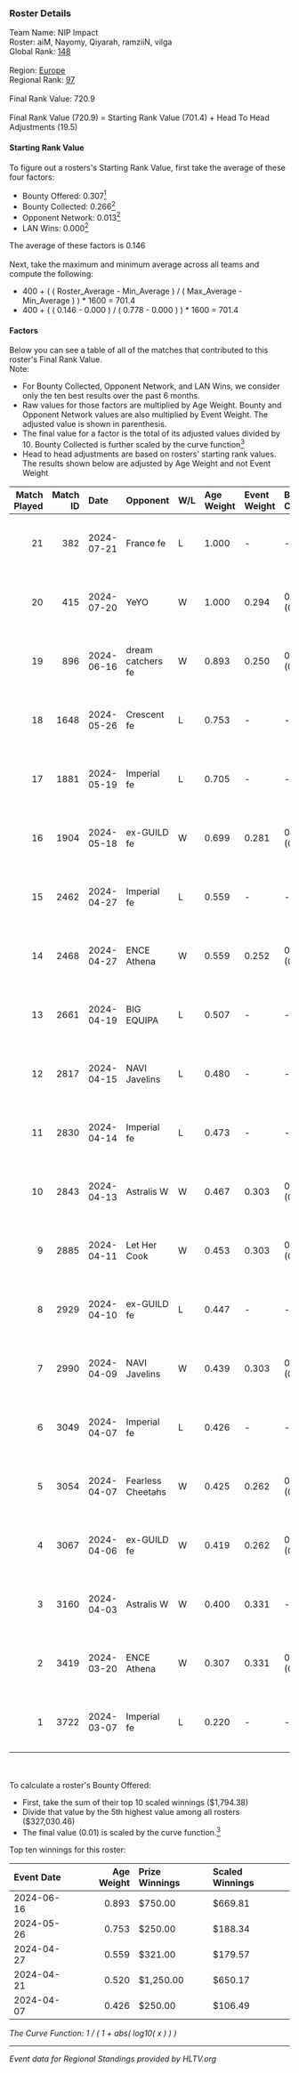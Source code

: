 ### Roster Details<br />
Team Name: NIP Impact<br />
Roster: aiM, Nayomy, Qiyarah, ramziiN, vilga<br />
Global Rank: [148](../standings_global.md)<br />
<br />
Region: [Europe]( ../standings_europe.md)<br />
Regional Rank: [97]( ../standings_europe.md)<br />
<br />
Final Rank Value:  720.9<br />
<br />
Final Rank Value (720.9) = Starting Rank Value (701.4) + Head To Head Adjustments (19.5)<br />

#### Starting Rank Value<br />
To figure out a rosters's Starting Rank Value, first take the average of these four factors:<br />
- Bounty Offered: 0.307[<sup>1</sup>](#table2)
- Bounty Collected: 0.266[<sup>2</sup>](#table1)
- Opponent Network: 0.013[<sup>2</sup>](#table1)
- LAN Wins: 0.000[<sup>2</sup>](#table1)

The average of these factors is 0.146<br />
<br />
Next, take the maximum and minimum average across all teams and compute the following:<br />
- 400 + ( ( Roster_Average - Min_Average ) / ( Max_Average - Min_Average ) ) * 1600 = 701.4
- 400 + ( ( 0.146 - 0.000 ) / ( 0.778 - 0.000 ) ) * 1600 = 701.4


#### Factors<br />
Below you can see a table of all of the matches that contributed to this roster's Final Rank Value.<br />
Note:<br />

- For Bounty Collected, Opponent Network, and LAN Wins, we consider only the ten best results over the past 6 months.
- Raw values for those factors are multiplied by Age Weight. Bounty and Opponent Network values are also multiplied by Event Weight. The adjusted value is shown in parenthesis.
- The final value for a factor is the total of its adjusted values divided by 10. Bounty Collected is further scaled by the curve function[<sup>3</sup>](#curveFunction)
- Head to head adjustments are based on rosters' starting rank values. The results shown below are adjusted by Age Weight and not Event Weight
<span id="table1"></span><br />


| Match Played | Match ID | Date       | Opponent          | W/L | Age Weight | Event Weight | Bounty Collected | Opponent Network | LAN Wins  | H2H Adj. | Roster                                 |
| -: | -: | :- | :- | :- | :- | :- | :- | :- | :- | -: | :- |
|           21 |      382 | 2024-07-21 | France fe         | L   | 1.000      | -            | -                | -                | -         |   -17.70 | aiM, Nayomy, Qiyarah, ramziiN, vilga   |
|           20 |      415 | 2024-07-20 | YeYO              | W   | 1.000      | 0.294        | 0.001 (0.000)    | -                | 0 (0.000) |     7.06 | aiM, Nayomy, Qiyarah, ramziiN, vilga   |
|           19 |      896 | 2024-06-16 | dream catchers fe | W   | 0.893      | 0.250        | 0.016 (0.004)    | 0.170 (0.038)    | 0 (0.000) |    13.79 | aiM, Nayomy, Qiyarah, ramziiN, vilga   |
|           18 |     1648 | 2024-05-26 | Crescent fe       | L   | 0.753      | -            | -                | -                | -         |   -14.50 | Nayomy, Qiyarah, ramziiN, spike, vilga |
|           17 |     1881 | 2024-05-19 | Imperial fe       | L   | 0.705      | -            | -                | -                | -         |    -3.13 | aiM, Nayomy, Qiyarah, ramziiN, vilga   |
|           16 |     1904 | 2024-05-18 | ex-GUILD fe       | W   | 0.699      | 0.281        | 0.003 (0.001)    | 0.066 (0.013)    | 0 (0.000) |     9.27 | aiM, Nayomy, Qiyarah, ramziiN, vilga   |
|           15 |     2462 | 2024-04-27 | Imperial fe       | L   | 0.559      | -            | -                | -                | -         |    -2.49 | aiM, jenkon, Nayomy, Qiyarah, ramziiN  |
|           14 |     2468 | 2024-04-27 | ENCE Athena       | W   | 0.559      | 0.252        | 0.002 (0.000)    | 0.038 (0.005)    | 0 (0.000) |     6.71 | aiM, jenkon, Nayomy, Qiyarah, ramziiN  |
|           13 |     2661 | 2024-04-19 | BIG EQUIPA        | L   | 0.507      | -            | -                | -                | -         |    -6.84 | aiM, jenkon, Nayomy, Qiyarah, ramziiN  |
|           12 |     2817 | 2024-04-15 | NAVI Javelins     | L   | 0.480      | -            | -                | -                | -         |    -5.38 | aiM, jenkon, Nayomy, Qiyarah, ramziiN  |
|           11 |     2830 | 2024-04-14 | Imperial fe       | L   | 0.473      | -            | -                | -                | -         |    -2.13 | aiM, jenkon, Nayomy, Qiyarah, ramziiN  |
|           10 |     2843 | 2024-04-13 | Astralis W        | W   | 0.467      | 0.303        | 0.001 (0.000)    | 0.022 (0.003)    | 0 (0.000) |     5.11 | aiM, jenkon, Nayomy, Qiyarah, ramziiN  |
|            9 |     2885 | 2024-04-11 | Let Her Cook      | W   | 0.453      | 0.303        | 0.061 (0.008)    | 0.146 (0.020)    | 0 (0.000) |    10.62 | aiM, jenkon, Nayomy, Qiyarah, ramziiN  |
|            8 |     2929 | 2024-04-10 | ex-GUILD fe       | L   | 0.447      | -            | -                | -                | -         |    -8.24 | aiM, jenkon, Nayomy, Qiyarah, ramziiN  |
|            7 |     2990 | 2024-04-09 | NAVI Javelins     | W   | 0.439      | 0.303        | 0.027 (0.004)    | 0.210 (0.028)    | 0 (0.000) |     8.99 | aiM, jenkon, Nayomy, Qiyarah, ramziiN  |
|            6 |     3049 | 2024-04-07 | Imperial fe       | L   | 0.426      | -            | -                | -                | -         |    -1.86 | aiM, jenkon, Nayomy, Qiyarah, ramziiN  |
|            5 |     3054 | 2024-04-07 | Fearless Cheetahs | W   | 0.425      | 0.262        | 0.003 (0.000)    | 0.067 (0.007)    | 0 (0.000) |     6.47 | aiM, jenkon, Nayomy, Qiyarah, ramziiN  |
|            4 |     3067 | 2024-04-06 | ex-GUILD fe       | W   | 0.419      | 0.262        | 0.003 (0.000)    | 0.066 (0.007)    | 0 (0.000) |     5.81 | aiM, jenkon, Nayomy, Qiyarah, ramziiN  |
|            3 |     3160 | 2024-04-03 | Astralis W        | W   | 0.400      | 0.331        | -                | 0.022 (0.003)    | 0 (0.000) |     4.78 | aiM, jenkon, Nayomy, Qiyarah, ramziiN  |
|            2 |     3419 | 2024-03-20 | ENCE Athena       | W   | 0.307      | 0.331        | 0.002 (0.000)    | 0.038 (0.004)    | -         |     4.11 | aiM, jenkon, Nayomy, Qiyarah, ramziiN  |
|            1 |     3722 | 2024-03-07 | Imperial fe       | L   | 0.220      | -            | -                | -                | -         |    -0.91 | aiM, jenkon, Nayomy, Qiyarah, ramziiN  |

<br />
<span id="table2"></span><br />
To calculate a roster's Bounty Offered:<br />

- First, take the sum of their top 10 scaled winnings ($1,794.38)
- Divide that value by the 5th highest value among all rosters ($327,030.46)
- The final value (0.01) is scaled by the curve function.[<sup>3</sup>](#curveFunction)

Top ten winnings for this roster:<br />

| Event Date | Age Weight | Prize Winnings | Scaled Winnings |
| :- | -: | :- | :- |
| 2024-06-16 |      0.893 | $750.00        | $669.81         |
| 2024-05-26 |      0.753 | $250.00        | $188.34         |
| 2024-04-27 |      0.559 | $321.00        | $179.57         |
| 2024-04-21 |      0.520 | $1,250.00      | $650.17         |
| 2024-04-07 |      0.426 | $250.00        | $106.49         |


<span id="curveFunction"></span>_The Curve Function: 1 / ( 1 + abs( log10( x ) ) )_<br />

---
_Event data for Regional Standings provided by HLTV.org_<br />
